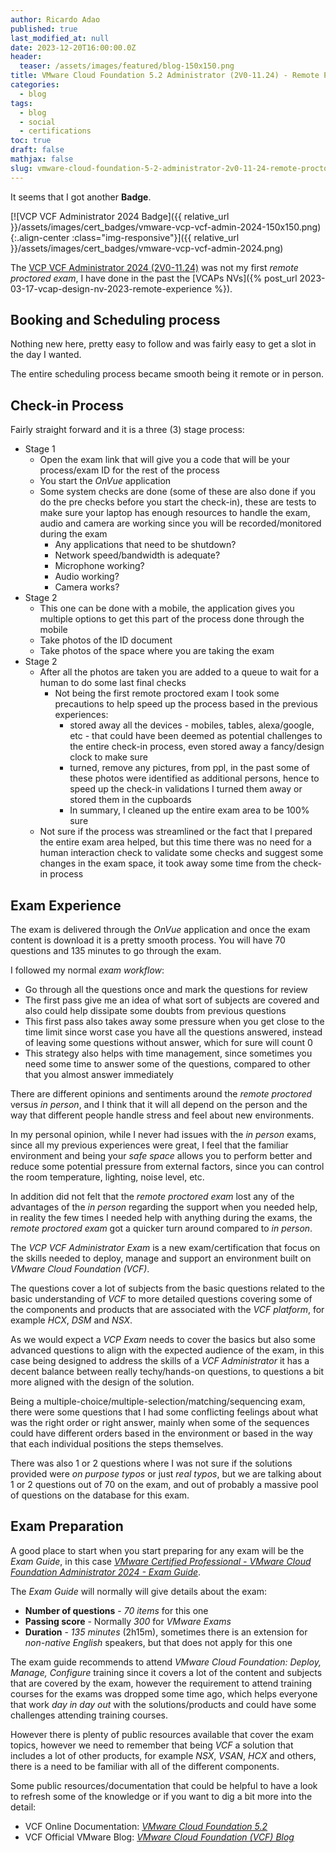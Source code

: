 ```yaml
---
author: Ricardo Adao
published: true
last_modified_at: null
date: 2023-12-20T16:00:00.0Z
header:
  teaser: /assets/images/featured/blog-150x150.png
title: VMware Cloud Foundation 5.2 Administrator (2V0-11.24) - Remote Proctored Exam Experience and Preparation
categories:
  - blog
tags:
  - blog
  - social
  - certifications
toc: true
draft: false
mathjax: false
slug: vmware-cloud-foundation-5-2-administrator-2v0-11-24-remote-proctored-exam-experience-preparation
---
```

It seems that I got another **Badge**.

[![VCP VCF Administrator 2024 Badge]({{ relative_url }}/assets/images/cert_badges/vmware-vcp-vcf-admin-2024-150x150.png){:.align-center :class="img-responsive"}]({{ relative_url }}/assets/images/cert_badges/vmware-vcp-vcf-admin-2024.png)

The [VCP VCF Administrator 2024 (2V0-11.24)](https://www.broadcom.com/support/education/vmware/certification/vcp-vcf-administrator) was not my first *remote proctored exam*, I have done in the past the [VCAPs NVs]({% post_url 2023-03-17-vcap-design-nv-2023-remote-experience %}).

## Booking and Scheduling process

Nothing new here, pretty easy to follow and was fairly easy to get a slot in the day I wanted.

The entire scheduling process became smooth being it remote or in person.

## Check-in Process

Fairly straight forward and it is a three (3) stage process:

* Stage 1
  * Open the exam link that will give you a code that will be your process/exam ID for the rest of the process
  * You start the *OnVue* application
  * Some system checks are done (some of these are also done if you do the pre checks before you start the check-in), these are tests to make sure your laptop has enough resources to handle the exam, audio and camera are working since you will be recorded/monitored during the exam
    * Any applications that need to be shutdown?
    * Network speed/bandwidth is adequate?
    * Microphone working?
    * Audio working?
    * Camera works?
* Stage 2
  * This one can be done with a mobile, the application gives you multiple options to get this part of the process done through the mobile
  * Take photos of the ID document
  * Take photos of the space where you are taking the exam
* Stage 2
  * After all the photos are taken you are added to a queue to wait for a human to do some last final checks
    * Not being the first remote proctored exam I took some precautions to help speed up the process based in the previous experiences:
      * stored away all the devices - mobiles, tables, alexa/google, etc - that could have been deemed as potential challenges to the entire check-in process, even stored away a fancy/design clock to make sure
      * turned, remove any pictures, from ppl, in the past some of these photos were identified as additional persons, hence to speed up the check-in validations I turned them away or stored them in the cupboards
      * In summary, I cleaned up the entire exam area to be 100% sure
  * Not sure if the process was streamlined or the fact that I prepared the entire exam area helped, but this time there was no need for a human interaction check to validate some checks and suggest some changes in the exam space, it took away some time from the check-in process

## Exam Experience

The exam is delivered through the *OnVue* application and once the exam content is download it is a pretty smooth process. You will have 70 questions and 135 minutes to go through the exam.

I followed my normal *exam workflow*:

* Go through all the questions once and mark the questions for review
* The first pass give me an idea of what sort of subjects are covered and also could help dissipate some doubts from previous questions
* This first pass also takes away some pressure when you get close to the time limit since worst case you have all the questions answered, instead of leaving some questions without answer, which for sure will count 0
* This strategy also helps with time management, since sometimes you need some time to answer some of the questions, compared to other that you almost answer immediately

There are different opinions and sentiments around the *remote proctored* versus *in person*, and I think that it will all depend on the person and the way that different people handle stress and feel about new environments.

In my personal opinion, while I never had issues with the *in person* exams, since all my previous experiences were great, I feel that the familiar environment and being your *safe space* allows you to perform better and reduce some potential pressure from external factors, since you can control the room temperature, lighting, noise level, etc.

In addition did not felt that the *remote proctored exam* lost any of the advantages of the *in person* regarding the support when you needed help, in reality the few times I needed help with anything during the exams, the *remote proctored exam* got a quicker turn around compared to *in person*.

The *VCP VCF Administrator Exam* is a new exam/certification that focus on the skills needed to deploy, manage and support an environment built on *VMware Cloud Foundation (VCF)*.

The questions cover a lot of subjects from the basic questions related to the basic understanding of *VCF* to more detailed questions covering some of the components and products that are associated with the *VCF platform*, for example *HCX*, *DSM* and *NSX*.

As we would expect a *VCP Exam* needs to cover the basics but also some advanced questions to align with the expected audience of the exam, in this case being designed to address the skills of a *VCF Administrator* it has a decent balance between really techy/hands-on questions, to questions a bit more aligned with the design of the solution.

Being a multiple-choice/multiple-selection/matching/sequencing exam, there were some questions that I had some conflicting feelings about what was the right order or right answer, mainly when some of the sequences could have different orders based in the environment or based in the way that each individual positions the steps themselves.

There was also 1 or 2 questions where I was not sure if the solutions provided were *on purpose typos* or just *real typos*, but we are talking about 1 or 2 questions out of 70 on the exam, and out of probably a massive pool of questions on the database for this exam.

## Exam Preparation

A good place to start when you start preparing for any exam will be the *Exam Guide*, in this case [*VMware Certified Professional - VMware Cloud Foundation Administrator 2024 - Exam Guide*](https://docs.broadcom.com/doc/vmware-vcf-specialist-2V0-1124-exam-preparation-guide).  

The *Exam Guide* will normally will give details about the exam:

* **Number of questions** - *70 items* for this one
* **Passing score** - Normally *300* for *VMware Exams*
* **Duration** - *135 minutes* (2h15m), sometimes there is an extension for *non-native English* speakers, but that does not apply for this one

The exam guide recommends to attend *VMware Cloud Foundation: Deploy, Manage, Configure* training since it covers a lot of the content and subjects that are covered by the exam, however the requirement to attend training courses for the exams was dropped some time ago, which helps everyone that work *day in day out* with the solutions/products and could have some challenges attending training courses.

However there is plenty of public resources available that cover the exam topics, however we need to remember that being *VCF* a solution that includes a lot of other products, for example *NSX*, *VSAN*, *HCX* and others, there is a need to be familiar with all of the different components.

Some public resources/documentation that could be helpful to have a look to refresh some of the knowledge or if you want to dig a bit more into the detail:

* VCF Online Documentation: [*VMware Cloud Foundation 5.2*](https://techdocs.broadcom.com/us/en/vmware-cis/vcf/vcf-5-2-and-earlier/5-2.html)
* VCF Official VMware Blog: [*VMware Cloud Foundation (VCF) Blog*](https://blogs.vmware.com/cloud-foundation/)
